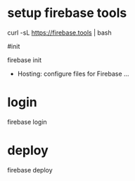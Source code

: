 # setup firebase tools

curl -sL https://firebase.tools | bash

#init

firebase init
- Hosting: configure files for Firebase ...

# login

firebase login

# deploy
 firebase deploy